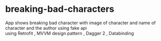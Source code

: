 # breaking-bad-characters
App shows breaking bad character with image of character and name of character and the author using fake api  
using Retrofit , MVVM design pattern , Dagger 2 , Databinding
